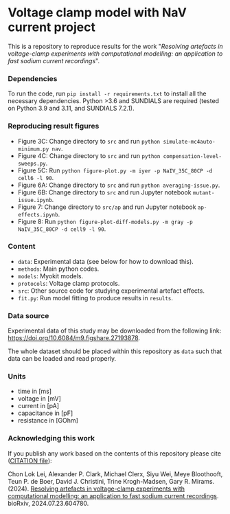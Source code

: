 # Voltage clamp model with NaV current project

This is a repository to reproduce results for the work "_Resolving artefacts in voltage-clamp experiments with computational modelling: an application to fast sodium current recordings_".

### Dependencies
To run the code, run `pip install -r requirements.txt` to install all the necessary dependencies. Python >3.6 and SUNDIALS are required (tested on Python 3.9 and 3.11, and SUNDIALS 7.2.1).

### Reproducing result figures
- Figure 3C: Change directory to `src` and run `python simulate-mc4auto-minimum.py nav`.
- Figure 4C: Change directory to `src` and run `python compensation-level-sweeps.py`.
- Figure 5C: Run `python figure-plot.py -m iyer -p NaIV_35C_80CP -d cell6 -l 90`.
- Figure 6A: Change directory to `src` and run `python averaging-issue.py`.
- Figure 6B: Change directory to `src` and run Jupyter notebook `mutant-issue.ipynb`.
- Figure 7: Change directory to `src/ap` and run Jupyter notebook `ap-effects.ipynb`.
- Figure 8: Run `python figure-plot-diff-models.py -m gray -p NaIV_35C_80CP -d cell9 -l 90`.

### Content

- `data`: Experimental data (see below for how to download this).
- `methods`: Main python codes.
- `models`: Myokit models.
- `protocols`: Voltage clamp protocols.
- `src`: Other source code for studying experimental artefact effects.
- `fit.py`: Run model fitting to produce results in `results`.

### Data source
Experimental data of this study may be downloaded from the following link: <https://doi.org/10.6084/m9.figshare.27193878>.

The whole dataset should be placed within this repository as `data` such that data can be loaded and read properly.

### Units
- time in [ms]
- voltage in [mV]
- current in [pA]
- capacitance in [pF]
- resistance in [GOhm]


### Acknowledging this work
If you publish any work based on the contents of this repository please cite ([CITATION file](CITATION)):

Chon Lok Lei, Alexander P. Clark, Michael Clerx, Siyu Wei, Meye Bloothooft, Teun P. de Boer, David J. Christini, Trine Krogh-Madsen, Gary R. Mirams.
(2024).
[Resolving artefacts in voltage-clamp experiments with computational modelling: an application to fast sodium current recordings](https://doi.org/10.1101/2024.07.23.604780).
bioRxiv, 2024.07.23.604780.
